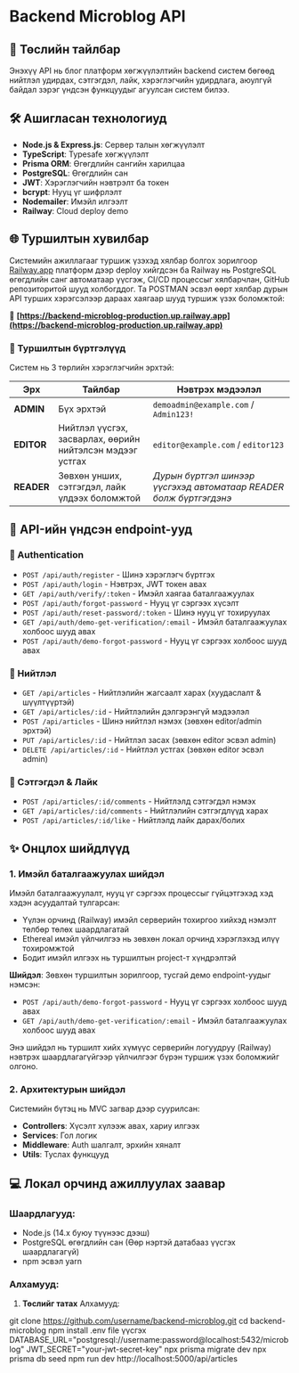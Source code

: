 # Backend Microblog API

## 📌 Төслийн тайлбар

Энэхүү API нь блог платформ хөгжүүлэлтийн backend систем бөгөөд нийтлэл удирдах, сэтгэгдэл, лайк, хэрэглэгчийн удирдлага, аюулгүй байдал зэрэг үндсэн функцуудыг агуулсан систем билээ.

## 🛠️ Ашигласан технологиуд

- **Node.js & Express.js**: Сервер талын хөгжүүлэлт
- **TypeScript**: Typesafe хөгжүүлэлт
- **Prisma ORM**: Өгөгдлийн сангийн харилцаа
- **PostgreSQL**: Өгөгдлийн сан
- **JWT**: Хэрэглэгчийн нэвтрэлт ба токен
- **bcrypt**: Нууц үг шифрлэлт
- **Nodemailer**: Имэйл илгээлт
- **Railway**: Cloud deploy demo

## 🌐 Туршилтын хувилбар

Системийн ажиллагааг туршиж үзэхэд хялбар болгох зорилгоор [Railway.app](https://railway.app) платформ дээр deploy хийгдсэн ба Railway нь PostgreSQL өгөгдлийн санг автоматаар үүсгэж, CI/CD процессыг хялбарчлан, GitHub репозиторитой шууд холбогддог. Та POSTMAN эсвэл өөрт хялбар дурын API турших хэрэгсэлээр дараах хаягаар шууд туршиж үзэх боломжтой:

🔗 **[https://backend-microblog-production.up.railway.app](https://backend-microblog-production.up.railway.app)**

### 👤 Туршилтын бүртгэлүүд

Систем нь 3 төрлийн хэрэглэгчийн эрхтэй:

| Эрх        | Тайлбар                                                   | Нэвтрэх мэдээлэл                                                   |
| ---------- | --------------------------------------------------------- | ------------------------------------------------------------------ |
| **ADMIN**  | Бүх эрхтэй                                                | `demoadmin@example.com` / `Admin123!`                              |
| **EDITOR** | Нийтлэл үүсгэх, засварлах, өөрийн нийтэлсэн мэдээг устгах | `editor@example.com` / `editor123`                                 |
| **READER** | Зөвхөн унших, сэтгэгдэл, лайк үлдээх боломжтой            | _Дурын бүртгэл шинээр үүсгэхэд автоматаар READER болж бүртгэгдэнэ_ |

## 🔄 API-ийн үндсэн endpoint-ууд

### 🔐 Authentication

- `POST /api/auth/register` - Шинэ хэрэглэгч бүртгэх
- `POST /api/auth/login` - Нэвтрэх, JWT токен авах
- `GET /api/auth/verify/:token` - Имэйл хаягаа баталгаажуулах
- `POST /api/auth/forgot-password` - Нууц үг сэргээх хүсэлт
- `POST /api/auth/reset-password/:token` - Шинэ нууц үг тохируулах
- `GET /api/auth/demo-get-verification/:email` - Имэйл баталгаажуулах холбоос шууд авах
- `POST /api/auth/demo-forgot-password` - Нууц үг сэргээх холбоос шууд авах

### 📝 Нийтлэл

- `GET /api/articles` - Нийтлэлийн жагсаалт харах (хуудаслалт & шүүлтүүртэй)
- `GET /api/articles/:id` - Нийтлэлийн дэлгэрэнгүй мэдээлэл
- `POST /api/articles` - Шинэ нийтлэл нэмэх (зөвхөн editor/admin эрхтэй)
- `PUT /api/articles/:id` - Нийтлэл засах (зөвхөн editor эсвэл admin)
- `DELETE /api/articles/:id` - Нийтлэл устгах (зөвхөн editor эсвэл admin)

### 💬 Сэтгэгдэл & Лайк

- `POST /api/articles/:id/comments` - Нийтлэлд сэтгэгдэл нэмэх
- `GET /api/articles/:id/comments` - Нийтлэлийн сэтгэгдлүүд харах
- `POST /api/articles/:id/like` - Нийтлэлд лайк дарах/болих

## ✨ Онцлох шийдлүүд

### 1. Имэйл баталгаажуулах шийдэл

Имэйл баталгаажуулалт, нууц үг сэргээх процессыг гүйцэтгэхэд хэд хэдэн асуудалтай тулгарсан:

- Үүлэн орчинд (Railway) имэйл серверийн тохиргоо хийхэд нэмэлт төлбөр төлөх шаардлагатай
- Ethereal имэйл үйлчилгээ нь зөвхөн локал орчинд хэрэглэхэд илүү тохиромжтой
- Бодит имэйл илгээх нь туршилтын project-т хүндрэлтэй

**Шийдэл**: Зөвхөн туршилтын зорилгоор, тусгай демо endpoint-уудыг нэмсэн:

- `POST /api/auth/demo-forgot-password` - Нууц үг сэргээх холбоос шууд авах
- `GET /api/auth/demo-get-verification/:email` - Имэйл баталгаажуулах холбоос шууд авах

Энэ шийдэл нь туршилт хийх хүмүүс серверийн логуудруу (Railway) нэвтрэх шаардлагагүйгээр үйлчилгээг бүрэн туршиж үзэх боломжийг олгоно.

### 2. Архитектурын шийдэл

Системийн бүтэц нь MVC загвар дээр суурилсан:

- **Controllers**: Хүсэлт хүлээж авах, хариу илгээх
- **Services**: Гол логик
- **Middleware**: Auth шалгалт, эрхийн хяналт
- **Utils**: Туслах функцууд

## 💻 Локал орчинд ажиллуулах заавар

### Шаардлагууд:

- Node.js (14.x буюу түүнээс дээш)
- PostgreSQL өгөгдлийн сан (Өөр нэртэй датабааз үүсгэх шаардлагагүй)
- npm эсвэл yarn

### Алхамууд:

1. **Төслийг татах**
   Алхамууд:

git clone https://github.com/username/backend-microblog.git
cd backend-microblog
npm install
.env file үүсгэх
DATABASE_URL="postgresql://username:password@localhost:5432/microblog"
JWT_SECRET="your-jwt-secret-key"
npx prisma migrate dev
npx prisma db seed
npm run dev
http://localhost:5000/api/articles
